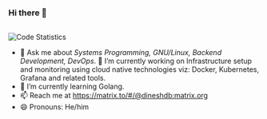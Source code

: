 ### Hi there 👋

<p align="center"><img align="center" src="https://profile-counter.glitch.me/{dineshdb}/count.svg" width=0 /></p>

<img src="https://github-readme-stats.vercel.app/api?username=dineshdb&count_private=true&show_icons=true&theme=yeblu" alt="Code Statistics">

- 💬 Ask me about *Systems Programming, GNU/Linux, Backend Development, DevOps*.
🔭 I’m currently working on Infrastructure setup and monitoring using cloud native technologies viz: Docker, Kubernetes, Grafana and related tools.
- 🌱 I’m currently learning Golang.
- 📫 Reach me at https://matrix.to/#/@dineshdb:matrix.org
- 😄 Pronouns: He/him

<!--
**dineshdb/dineshdb** is a ✨ _special_ ✨ repository because its `README.md` (this file) appears on your GitHub profile.

- 🔭 I’m currently working on ...
- 🌱 I’m currently learning ...
- 👯 I’m looking to collaborate on ...
- 🤔 I’m looking for help with ...

- ⚡ Fun fact: ...
-->

